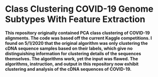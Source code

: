 # Class Clustering COVID-19 Genome Subtypes With Feature Extraction

**This repository originally contained PCA class clustering of COVID-19 alignments. The code was based off the current Kaggle competitions. I found on 5/1/2020 that the original algorithm was only clustering the cDNA sequence samples based on their labels, which give no distinguishing information for clustering details of the sequences themselves. The algorithms work, yet the input was flawed. The algorithms, instruction, and output in this repository now exhibit clustering and analysis of the cDNA sequences of COVID-19.**
